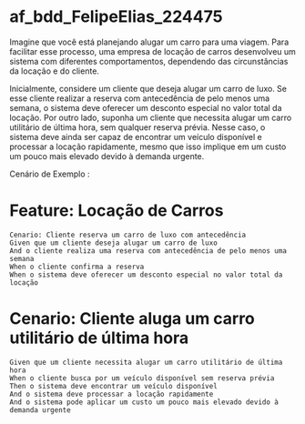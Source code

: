 # af_bdd_FelipeElias_224475

  Imagine que você está planejando alugar um carro para uma viagem. Para facilitar esse processo, uma empresa de locação de carros desenvolveu um sistema com diferentes comportamentos, dependendo das circunstâncias da locação e do cliente.

  Inicialmente, considere um cliente que deseja alugar um carro de luxo. Se esse cliente realizar a reserva com antecedência de pelo menos uma semana, o sistema deve oferecer um desconto especial no valor total da locação. Por outro lado, suponha um cliente que necessita alugar um carro utilitário de última hora, sem qualquer reserva prévia. Nesse caso, o sistema deve ainda ser capaz de encontrar um veículo disponível e processar a locação rapidamente, mesmo que isso implique em um custo um pouco mais elevado devido à demanda urgente.

Cenário de Exemplo : 


# Feature: Locação de Carros

    Cenario: Cliente reserva um carro de luxo com antecedência
    Given que um cliente deseja alugar um carro de luxo
    And o cliente realiza uma reserva com antecedência de pelo menos uma semana
    When o cliente confirma a reserva
    When o sistema deve oferecer um desconto especial no valor total da locação

# Cenario: Cliente aluga um carro utilitário de última hora

    Given que um cliente necessita alugar um carro utilitário de última hora
    When o cliente busca por um veículo disponível sem reserva prévia
    Then o sistema deve encontrar um veículo disponível
    And o sistema deve processar a locação rapidamente
    And o sistema pode aplicar um custo um pouco mais elevado devido à demanda urgente
